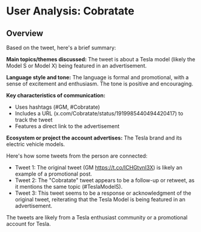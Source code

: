 # User Analysis: Cobratate

## Overview

Based on the tweet, here's a brief summary:

**Main topics/themes discussed:**
The tweet is about a Tesla model (likely the Model S or Model X) being featured in an advertisement.

**Language style and tone:**
The language is formal and promotional, with a sense of excitement and enthusiasm. The tone is positive and encouraging.

**Key characteristics of communication:**

* Uses hashtags (#GM, #Cobratate)
* Includes a URL (x.com/Cobratate/status/1919985440494420417) to track the tweet
* Features a direct link to the advertisement

**Ecosystem or project the account advertises:**
The Tesla brand and its electric vehicle models.

Here's how some tweets from the person are connected:

* Tweet 1: The original tweet (GM https://t.co/ICHGtvnI3X) is likely an example of a promotional post.
* Tweet 2: The "Cobratate" tweet appears to be a follow-up or retweet, as it mentions the same topic (#TeslaModelS).
* Tweet 3: This tweet seems to be a response or acknowledgment of the original tweet, reiterating that the Tesla Model is being featured in an advertisement.

The tweets are likely from a Tesla enthusiast community or a promotional account for Tesla.